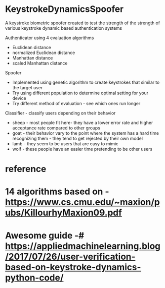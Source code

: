 # KeystrokeDynamicsSpoofer
A keystroke biometric spoofer created to test the strength of the strength of various keystroke dynamic based authentication systems

Authenticator using 4 evaluation algorithms
- Euclidean distance
- normalized Euclidean distance
- Manhattan distance
- scaled Manhattan distance

Spoofer 
- Implemented using genetic algorithm to create keystrokes that similar to the target user
- Try using different population to determine optimal setting for your device
- Try different method of evaluation - see which ones run longer 

Classifier - classify users depending on their behavior
- sheep - most people fit here- they have a lower error rate and higher acceptance rate compared to other groups
- goat - their behavior vary to the point where the system has a hard time recognizing them - they tend to get rejected by their own model
- lamb - they seem to be users that are easy to mimic
- wolf - these people have an easier time pretending to be other users


# reference
# 14 algorithms based on - https://www.cs.cmu.edu/~maxion/pubs/KillourhyMaxion09.pdf
# Awesome guide -# https://appliedmachinelearning.blog/2017/07/26/user-verification-based-on-keystroke-dynamics-python-code/